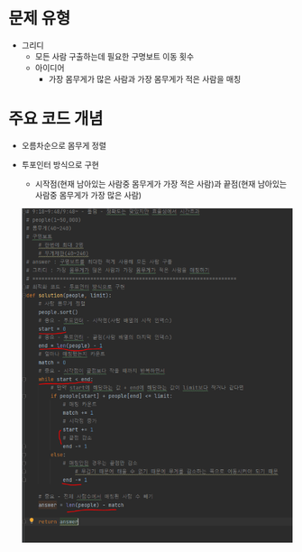 # 문제 유형 
- 그리디
  - 모든 사람 구출하는데 필요한 구명보트 이동 횟수 
  - 아이디어
    - 가장 몸무게가 많은 사람과 가장 몸무게가 적은 사람을 매칭

# 주요 코드 개념
- 오름차순으로 몸무게 정렬
- 투포인터 방식으로 구현
  - 시작점(현재 남아있는 사람중 몸무게가 가장 적은 사람)과 끝점(현재 남아있는 사람중 몸무게가 가장 많은 사람)

  ![img.png](../../이미지/구명보트_1.png)

  